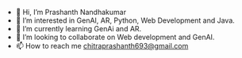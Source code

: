 - 👋 Hi, I’m Prashanth Nandhakumar
- 👀 I’m interested in GenAI, AR, Python, Web Development and Java.
- 🌱 I’m currently learning GenAi and AR.
- 💞️ I’m looking to collaborate on Web development and GenAI.
- 📫 How to reach me chitraprashanth693@gmail.com

<!---
Prashanthnithish/Prashanthnithish is a ✨ special ✨ repository because its `README.md` (this file) appears on your GitHub profile.
You can click the Preview link to take a look at your changes.
--->
